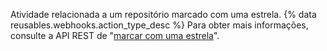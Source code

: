 Atividade relacionada a um repositório marcado com uma estrela. {% data reusables.webhooks.action_type_desc %} Para obter mais informações, consulte a API REST de "[marcar com uma estrela](/rest/reference/activity#starring)".
